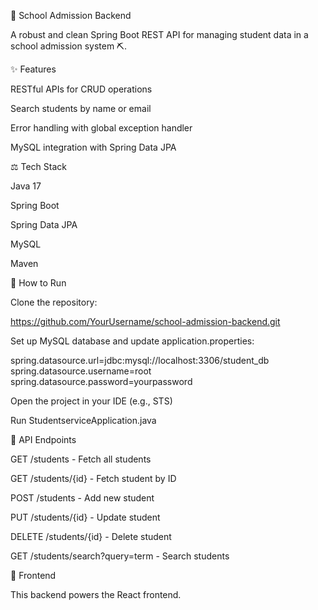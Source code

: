 📄 School Admission Backend

A robust and clean Spring Boot REST API for managing student data in a school admission system ⛏️.

✨ Features

RESTful APIs for CRUD operations

Search students by name or email

Error handling with global exception handler

MySQL integration with Spring Data JPA

⚖️ Tech Stack

Java 17

Spring Boot

Spring Data JPA

MySQL

Maven

📅 How to Run

Clone the repository:

https://github.com/YourUsername/school-admission-backend.git

Set up MySQL database and update application.properties:

spring.datasource.url=jdbc:mysql://localhost:3306/student_db
spring.datasource.username=root
spring.datasource.password=yourpassword

Open the project in your IDE (e.g., STS)

Run StudentserviceApplication.java

🔗 API Endpoints

GET /students - Fetch all students

GET /students/{id} - Fetch student by ID

POST /students - Add new student

PUT /students/{id} - Update student

DELETE /students/{id} - Delete student

GET /students/search?query=term - Search students

🚀 Frontend

This backend powers the React frontend.

